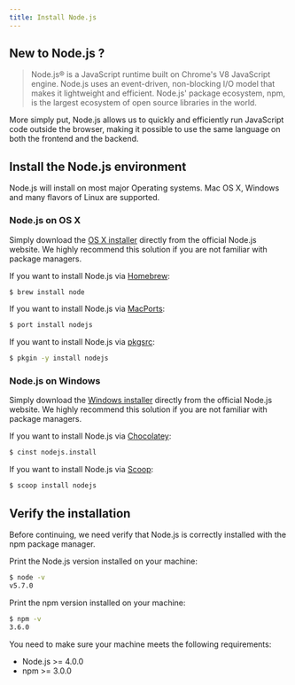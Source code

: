 ```yaml
---
title: Install Node.js
---
```


## New to Node.js ?

> Node.js® is a JavaScript runtime built on Chrome's V8 JavaScript engine. Node.js uses an event-driven, non-blocking I/O model that makes it lightweight and efficient. Node.js' package ecosystem, npm, is the largest ecosystem of open source libraries in the world.

More simply put, Node.js allows us to quickly and efficiently run JavaScript code outside the browser, making it possible to use the same language on both the frontend and the backend.

## Install the Node.js environment

Node.js will install on most major Operating systems. Mac OS X, Windows and many flavors of Linux are supported.

### Node.js on OS X

Simply download the [OS X installer](https://nodejs.org/en/download/) directly from the official Node.js website. We highly recommend this solution if you are not familiar with package managers.

If you want to install Node.js via [Homebrew](http://brew.sh/):

```bash
$ brew install node
```

If you want to install Node.js via [MacPorts](http://www.macports.org/):

```bash
$ port install nodejs
```

If you want to install Node.js via [pkgsrc](https://pkgsrc.joyent.com/install-on-osx/):

```bash
$ pkgin -y install nodejs
```

### Node.js on Windows

Simply download the [Windows installer](https://nodejs.org/en/download/) directly from the official Node.js website. We highly recommend this solution if you are not familiar with package managers.

If you want to install Node.js via [Chocolatey](http://chocolatey.org/):

```bash
$ cinst nodejs.install
```

If you want to install Node.js via [Scoop](http://scoop.sh/):

```bash
$ scoop install nodejs
```

## Verify the installation

Before continuing, we need verify that Node.js is correctly installed with the npm package manager.

Print the Node.js version installed on your machine:

```bash
$ node -v
v5.7.0
```

Print the npm version installed on your machine:

```bash
$ npm -v
3.6.0
```

You need to make sure your machine meets the following requirements:

- Node.js >= 4.0.0
- npm >= 3.0.0
